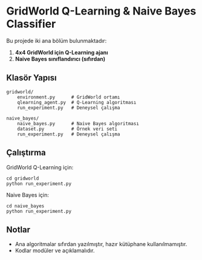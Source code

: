 # GridWorld Q-Learning & Naive Bayes Classifier

Bu projede iki ana bölüm bulunmaktadır:

1. **4x4 GridWorld için Q-Learning ajanı**
2. **Naive Bayes sınıflandırıcı (sıfırdan)**

## Klasör Yapısı

```
gridworld/
    environment.py      # GridWorld ortamı
    qlearning_agent.py  # Q-Learning algoritması
    run_experiment.py   # Deneysel çalışma

naive_bayes/
    naive_bayes.py      # Naive Bayes algoritması
    dataset.py          # Örnek veri seti
    run_experiment.py   # Deneysel çalışma
```

## Çalıştırma

GridWorld Q-Learning için:
```
cd gridworld
python run_experiment.py
```

Naive Bayes için:
```
cd naive_bayes
python run_experiment.py
```

## Notlar
- Ana algoritmalar sıfırdan yazılmıştır, hazır kütüphane kullanılmamıştır.
- Kodlar modüler ve açıklamalıdır. 
